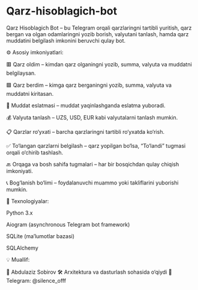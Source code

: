 # Qarz-hisoblagich-bot

Qarz Hisoblagich Bot – bu Telegram orqali qarzlaringni tartibli yuritish, qarz bergan va olgan odamlaringni yozib borish, valyutani tanlash, hamda qarz muddatini belgilash imkonini beruvchi qulay bot.

⚙️ Asosiy imkoniyatlari:

🟥 Qarz oldim – kimdan qarz olganingni yozib, summa, valyuta va muddatni belgilaysan.

🟩 Qarz berdim – kimga qarz berganingni yozib, summa, valyuta va muddatni kiritasan.

📅 Muddat eslatmasi – muddat yaqinlashganda eslatma yuboradi.

💰 Valyuta tanlash – UZS, USD, EUR kabi valyutalarni tanlash mumkin.

📋 Qarzlar ro‘yxati – barcha qarzlaringni tartibli ro‘yxatda ko‘rish.

✅ To‘langan qarzlarni belgilash – qarz yopilgan bo‘lsa, “To‘landi” tugmasi orqali o‘chirib tashlash.

🔙 Orqaga va bosh sahifa tugmalari – har bir bosqichdan qulay chiqish imkoniyati.

📞 Bog‘lanish bo‘limi – foydalanuvchi muammo yoki takliflarini yuborishi mumkin.

🧠 Texnologiyalar:

Python 3.x

Aiogram (asynchronous Telegram bot framework)

SQLite (ma’lumotlar bazasi)

SQLAlchemy

💡 Muallif:

👤 Abdulaziz Sobirov
🛠 Arxitektura va dasturlash sohasida o‘qiydi
📱 Telegram: @silence_offf
